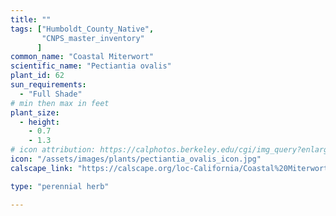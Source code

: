 ```yaml
---
title: ""
tags: ["Humboldt_County_Native",
       "CNPS_master_inventory"
      ]
common_name: "Coastal Miterwort"
scientific_name: "Pectiantia ovalis"
plant_id: 62
sun_requirements:
  - "Full Shade"
# min then max in feet
plant_size:
  - height: 
    - 0.7
    - 1.3
# icon attribution: https://calphotos.berkeley.edu/cgi/img_query?enlarge=0000+0000+0511+2303 
icon: "/assets/images/plants/pectiantia_ovalis_icon.jpg"
calscape_link: "https://calscape.org/loc-California/Coastal%20Miterwort%20(Pectiantia%20ovalis)"

type: "perennial herb"

---
```



